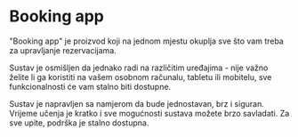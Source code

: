 # Booking app
"Booking app" je proizvod koji na jednom mjestu okuplja sve što vam treba za upravljanje rezervacijama.

Sustav je osmišljen da jednako radi na različitim uređajima - nije važno želite li ga koristiti na vašem osobnom računalu, tabletu ili mobitelu, sve funkcionalnosti će vam stalno biti dostupne.

Sustav je napravljen sa namjerom da bude jednostavan, brz i siguran. Vrijeme učenja je kratko i sve mogućnosti sustava možete brzo savladati. Za sve upite, podrška je stalno dostupna.

